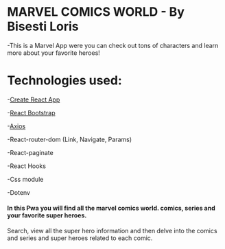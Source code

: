 # MARVEL COMICS WORLD - By Bisesti Loris

-This is a Marvel App were you can check out tons of characters and learn more about your favorite heroes!


# Technologies used:

-[Create React App](https://create-react-app.dev/)

-[React Bootstrap](https://react-bootstrap.github.io/)

-[Axios](https://axios-http.com/)

-React-router-dom (Link, Navigate, Params) 

-React-paginate

-React Hooks

-Css module

-Dotenv

#### In this Pwa you will find all the marvel comics world. comics, series and your favorite super heroes.

Search, view all the super hero information and then delve into the comics and series and super heroes related to each comic. 





